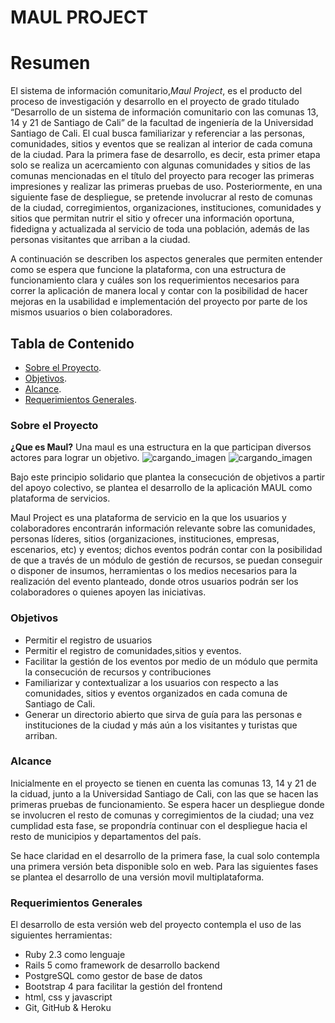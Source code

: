 # MAUL PROJECT

# Resumen

El sistema de información comunitario,*Maul Project*, es el producto del proceso de investigación y desarrollo en el proyecto de grado titulado “Desarrollo de un sistema de información comunitario con las comunas 13, 14 y 21 de Santiago de Cali” de la facultad de ingeniería de la Universidad Santiago de Cali. El cual busca familiarizar y referenciar a las personas, comunidades, sitios y eventos que se realizan al interior de cada comuna de la ciudad. Para la primera fase de desarrollo, es decir, esta primer etapa solo se realiza un acercamiento con algunas comunidades y sitios de las comunas mencionadas en el título del proyecto para recoger las primeras impresiones y realizar las primeras pruebas de uso. Posteriormente, en una siguiente fase de despliegue, se pretende involucrar al resto de comunas de la ciudad, corregimientos, organizaciones, instituciones, comunidades y sitios que permitan nutrir el sitio y ofrecer una información oportuna, fidedigna y actualizada al servicio de toda una población, además de las personas visitantes que arriban a la ciudad.

A continuación se describen los aspectos generales que permiten entender
como se espera que funcione la plataforma, con una estructura de funcionamiento clara y
cuáles son los requerimientos necesarios para correr la aplicación de manera local y contar con
la posibilidad de hacer mejoras en la usabilidad e implementación del proyecto por parte de
los mismos usuarios o bien colaboradores.

## Tabla de Contenido
- [Sobre el Proyecto](#sobre-el-proyecto).
- [Objetivos](#objetivos).
- [Alcance](#alcance).
- [Requerimientos Generales](#requerimientos-generales).

### Sobre el Proyecto
**¿Que es Maul?**
Una maul es una estructura en la que participan diversos actores para lograr un objetivo.
![cargando_imagen](https://i2.wp.com/cd1.eju.tv/video/1406/PB1408070730.jpg) ![cargando_imagen](http://www.24horas.cl/internacional/article1362675.ece/ALTERNATES/w620h350/rescate_metro.JPG)

Bajo este principio solidario que plantea la consecución de objetivos a partir del apoyo colectivo, se plantea el desarrollo de la aplicación MAUL como plataforma de servicios.

Maul Project es una plataforma de servicio en la que los usuarios y colaboradores encontrarán información relevante sobre las comunidades, personas líderes, sitios (organizaciones, instituciones, empresas, escenarios, etc) y eventos; dichos eventos podrán contar con la posibilidad de que a través de un módulo de gestión de recursos, se puedan conseguir o disponer de insumos, herramientas o los medios necesarios para la realización del evento planteado, donde otros usuarios podrán ser los colaboradores o quienes apoyen las iniciativas.

### Objetivos

* Permitir el registro de usuarios
* Permitir el registro de comunidades,sitios y eventos.
* Facilitar la gestión de los eventos por medio de un módulo que permita la consecución de recursos y contribuciones
* Familiarizar y contextualizar a los usuarios con respecto a las comunidades, sitios y eventos organizados en cada comuna de Santiago de Cali.
* Generar un directorio abierto que sirva de guía para las personas e instituciones de la ciudad y más aún a los visitantes y turistas que arriban.

### Alcance

Inicialmente en el proyecto se tienen en cuenta las comunas 13, 14 y 21 de la ciduad, junto a la Universidad Santiago de Cali, con las que se hacen las primeras pruebas de funcionamiento. Se espera hacer un despliegue donde se involucren el resto de comunas y corregimientos de la ciudad; una vez cumplidad esta fase, se propondría continuar con el despliegue hacia el resto de municipios y departamentos del país.

Se hace claridad en el desarrollo de la primera fase, la cual solo contempla una primera versión beta disponible solo en web. Para las siguientes fases se plantea el desarrollo de una versión movil multiplataforma.

### Requerimientos Generales

El desarrollo de esta versión web del proyecto contempla el uso de las siguientes herramientas:

- Ruby 2.3 como lenguaje
- Rails 5 como framework de desarrollo backend
- PostgreSQL como gestor de base de datos
- Bootstrap 4 para facilitar la gestión del frontend
- html, css y javascript
- Git, GitHub & Heroku
